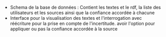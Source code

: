 - Schema de la base de données : Contient les textes et le rdf, la liste des utilisateurs et les sources ainsi que la confiance accordée à chacune
- Interface pour la visualisation des textes et l'interrogation avec réécriture pour la prise en compte de l'incertitude. avoir l'option pour appliquer ou pas la confiance accordée à la source